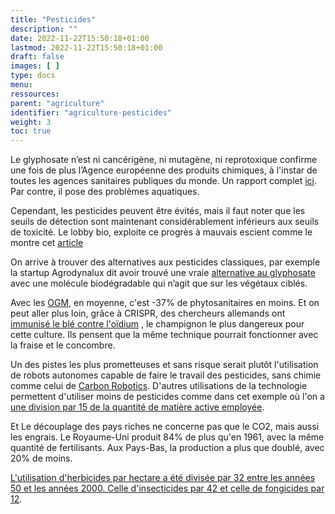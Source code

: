 ```yaml
---
title: "Pesticides"
description: ""
date: 2022-11-22T15:50:18+01:00
lastmod: 2022-11-22T15:50:18+01:00
draft: false
images: [ ]
type: docs
menu:
ressources:
parent: "agriculture"
identifier: "agriculture-pesticides"
weight: 3
toc: true
---
```


Le glyphosate n’est ni cancérigène, ni mutagène, ni reprotoxique confirme une fois de plus l’Agence européenne des
produits chimiques, à l'instar de toutes les agences sanitaires publiques du monde. Un rapport
complet [ici](https://food.ec.europa.eu/system/files/2021-06/pesticides_aas_agg_report_202106.pdf). Par contre, il pose
des problèmes aquatiques.

Cependant, les pesticides peuvent être évités, mais il faut noter que les seuils de détection sont maintenant
considérablement inférieurs aux seuils de toxicité. Le lobby bio, exploite ce progrès à mauvais escient comme le montre
cet [article](https://t.co/ekDCyRMtp2)

On arrive à trouver des alternatives aux pesticides classiques, par exemple la startup Agrodynalux dit avoir trouvé
une
vraie [alternative au glyphosate](https://www.lepopulaire.fr/limoges-87000/actualites/et-si-demain-le-soleil-remplacait-le-glyphosate-une-revolution-scientifique-en-cours-partie-de-limoges_14155659/)
avec une molécule biodégradable qui n’agit que sur les végétaux ciblés.

Avec les [OGM](https://journals.plos.org/plosone/article?id=10.1371/journal.pone.0111629), en moyenne, c'est -37% de
phytosanitaires en moins. Et on peut aller plus loin, grâce à CRISPR, des chercheurs allemands
ont [immunisé le blé contre l'oïdium](https://www.science.org/content/article/gene-edited-wheat-resists-dreaded-fungus-without-pesticides)
, le champignon le plus dangereux pour cette culture. Ils pensent que la même technique pourrait fonctionner avec la
fraise et le concombre.

Un des pistes les plus prometteuses et sans risque serait plutôt l'utilisation de robots autonomes capable de faire le
travail des pesticides, sans chimie comme celui
de [Carbon Robotics](https://twitter.com/Rainmaker1973/status/1528367575146475522). D'autres utilisations de la
technologie permettent d'utiliser moins de pesticides comme dans cet exemple où l'on a [une division par 15
de la quantité de matière active employée](https://twitter.com/rodmess/status/1413272816003141635).

Et Le découplage des pays riches ne concerne pas que le CO2, mais aussi les engrais. Le Royaume-Uni produit 84% de plus
qu'en 1961, avec la même quantité de fertilisants. Aux Pays-Bas, la production a plus que doublé, avec 20% de moins.

[L'utilisation d'herbicides par hectare a été divisée par 32 entre les années 50 et les années 2000.
Celle d'insecticides par 42 et celle de fongicides par 12](https://croplife.org/wp-content/uploads/2018/11/Phillips-McDougall-Evolution-of-the-Crop-Protection-Industry-since-1960-FINAL.pdf).
